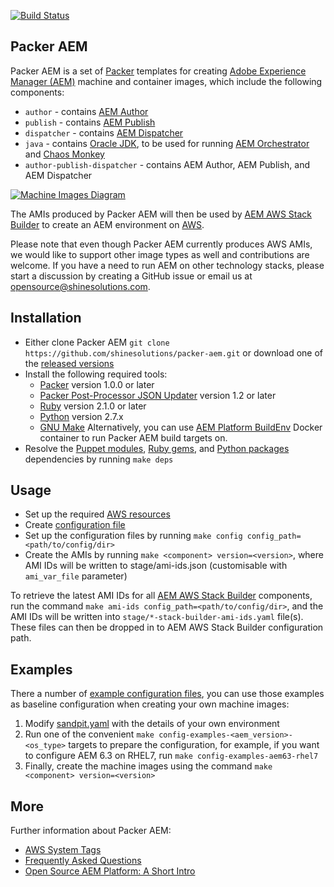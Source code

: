 [![Build Status](https://img.shields.io/travis/shinesolutions/packer-aem.svg)](http://travis-ci.org/shinesolutions/packer-aem)

Packer AEM
----------

Packer AEM is a set of [Packer](https://www.packer.io/) templates for creating [Adobe Experience Manager (AEM)](http://www.adobe.com/au/marketing-cloud/enterprise-content-management.html) machine and container images, which include the following components:

* `author` - contains [AEM Author](https://helpx.adobe.com/experience-manager/6-3/sites/authoring/using/author.html)
* `publish` - contains [AEM Publish](https://helpx.adobe.com/experience-manager/6-3/sites/authoring/using/author.html)
* `dispatcher` - contains [AEM Dispatcher](https://helpx.adobe.com/experience-manager/dispatcher/using/dispatcher.html)
* `java` - contains [Oracle JDK](http://www.oracle.com/technetwork/java/javase/downloads/index.html), to be used for running [AEM Orchestrator](https://github.com/shinesolutions/aem-orchestrator) and [Chaos Monkey](https://netflix.github.io/chaosmonkey/)
* `author-publish-dispatcher` - contains AEM Author, AEM Publish, and AEM Dispatcher

[![Machine Images Diagram](https://raw.github.com/shinesolutions/packer-aem/master/docs/machine-images-diagram.png)](https://raw.github.com/shinesolutions/packer-aem/master/docs/machine-images-diagram.png)

The AMIs produced by Packer AEM will then be used by [AEM AWS Stack Builder](https://github.com/shinesolutions/aem-aws-stack-builder) to create an AEM environment on [AWS](https://aws.amazon.com/).

Please note that even though Packer AEM currently produces AWS AMIs, we would like to support other image types as well and contributions are welcome. If you have a need to run AEM on other technology stacks, please start a discussion by creating a GitHub issue or email us at [opensource@shinesolutions.com](mailto://opensource@shinesolutions.com).

Installation
------------

- Either clone Packer AEM `git clone https://github.com/shinesolutions/packer-aem.git` or download one of the [released versions](https://github.com/shinesolutions/packer-aem/releases)
- Install the following required tools:
  * [Packer](https://www.packer.io/) version 1.0.0 or later
  * [Packer Post-Processor JSON Updater](https://github.com/cliffano/packer-post-processor-json-updater) version 1.2 or later
  * [Ruby](https://www.ruby-lang.org/en/) version 2.1.0 or later
  * [Python](https://www.python.org/downloads/) version 2.7.x
  * [GNU Make](https://www.gnu.org/software/make/)
  Alternatively, you can use [AEM Platform BuildEnv](https://github.com/shinesolutions/aem-platform-buildenv) Docker container to run Packer AEM build targets on.
- Resolve the [Puppet modules](https://github.com/shinesolutions/packer-aem/blob/master/Puppetfile), [Ruby gems](https://github.com/shinesolutions/packer-aem/blob/master/Gemfile), and [Python packages](https://github.com/shinesolutions/packer-aem/blob/master/requirements.txt) dependencies by running `make deps`

Usage
-----

- Set up the required [AWS resources](https://github.com/shinesolutions/packer-aem/blob/master/docs/aws-resources.md)
- Create [configuration file](https://github.com/shinesolutions/packer-aem/blob/master/docs/configuration.md)
- Set up the configuration files by running `make config config_path=<path/to/config/dir>`
- Create the AMIs by running `make <component> version=<version>`, where AMI IDs will be written to stage/ami-ids.json (customisable with `ami_var_file` parameter)

To retrieve the latest AMI IDs for all [AEM AWS Stack Builder](https://github.com/shinesolutions/aem-aws-stack-builder) components, run the command `make ami-ids config_path=<path/to/config/dir>`, and the AMI IDs will be written into `stage/*-stack-builder-ami-ids.yaml` file(s). These files can then be dropped in to AEM AWS Stack Builder configuration path.

Examples
--------

There a number of [example configuration files](https://github.com/shinesolutions/packer-aem/blob/master/examples/user-config/), you can use those examples as baseline configuration when creating your own machine images:

1. Modify [sandpit.yaml](https://github.com/shinesolutions/packer-aem/blob/master/examples/user-config/sandpit.yaml) with the details of your own environment
2. Run one of the convenient `make config-examples-<aem_version>-<os_type>` targets to prepare the configuration, for example, if you want to configure AEM 6.3 on RHEL7, run `make config-examples-aem63-rhel7`
3. Finally, create the machine images using the command `make <component> version=<version>`

More
----

Further information about Packer AEM:

* [AWS System Tags](https://github.com/shinesolutions/packer-aem/blob/master/docs/aws-system-tags.md)
* [Frequently Asked Questions](https://github.com/shinesolutions/packer-aem/blob/master/docs/faq.md)
* [Open Source AEM Platform: A Short Intro](https://www.slideshare.net/cliffano/open-source-aem-platform-a-short-intro-89967729)
